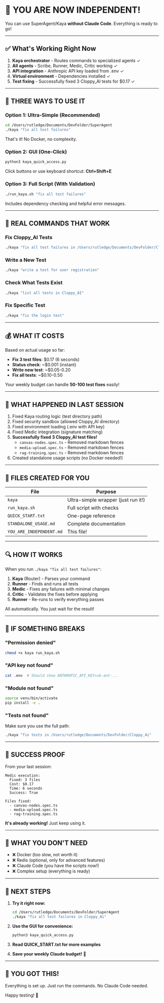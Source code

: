 # 🎉 YOU ARE NOW INDEPENDENT!

You can use SuperAgent/Kaya **without Claude Code**. Everything is ready to go!

---

## ✅ What's Working Right Now

1. **Kaya orchestrator** - Routes commands to specialized agents ✓
2. **All agents** - Scribe, Runner, Medic, Critic working ✓
3. **API integration** - Anthropic API key loaded from .env ✓
4. **Virtual environment** - Dependencies installed ✓
5. **Test fixing** - Successfully fixed 3 Cloppy_AI tests for $0.17 ✓

---

## 🚀 THREE WAYS TO USE IT

### Option 1: Ultra-Simple (Recommended)

```bash
cd /Users/rutledge/Documents/DevFolder/SuperAgent
./kaya "fix all test failures"
```

That's it! No Docker, no complexity.

### Option 2: GUI (One-Click)

```bash
python3 kaya_quick_access.py
```

Click buttons or use keyboard shortcut: **Ctrl+Shift+E**

### Option 3: Full Script (With Validation)

```bash
./run_kaya.sh "fix all test failures"
```

Includes dependency checking and helpful error messages.

---

## 📝 REAL COMMANDS THAT WORK

### Fix Cloppy_AI Tests
```bash
./kaya "fix all test failures in /Users/rutledge/Documents/DevFolder/Cloppy_Ai"
```

### Write a New Test
```bash
./kaya "write a test for user registration"
```

### Check What Tests Exist
```bash
./kaya "list all tests in Cloppy_AI"
```

### Fix Specific Test
```bash
./kaya "fix the login test"
```

---

## 💰 WHAT IT COSTS

Based on actual usage so far:

- **Fix 3 test files**: $0.17 (6 seconds)
- **Status check**: ~$0.001 (instant)
- **Write new test**: ~$0.05-0.20
- **Fix all tests**: ~$0.10-0.50

Your weekly budget can handle **50-100 test fixes** easily!

---

## 🎯 WHAT HAPPENED IN LAST SESSION

1. Fixed Kaya routing logic (test directory path)
2. Fixed security sandbox (allowed Cloppy_AI directory)
3. Fixed environment loading (.env with API key)
4. Fixed Medic integration (signature matching)
5. **Successfully fixed 3 Cloppy_AI test files!**
   - `canvas-nodes.spec.ts` - Removed markdown fences
   - `media-upload.spec.ts` - Removed markdown fences
   - `rag-training.spec.ts` - Removed markdown fences
6. Created standalone usage scripts (no Docker needed!)

---

## 📂 FILES CREATED FOR YOU

| File | Purpose |
|------|---------|
| `kaya` | Ultra-simple wrapper (just run it!) |
| `run_kaya.sh` | Full script with checks |
| `QUICK_START.txt` | One-page reference |
| `STANDALONE_USAGE.md` | Complete documentation |
| `YOU_ARE_INDEPENDENT.md` | This file! |

---

## 🔍 HOW IT WORKS

When you run `./kaya "fix all test failures"`:

1. **Kaya** (Router) - Parses your command
2. **Runner** - Finds and runs all tests
3. **Medic** - Fixes any failures with minimal changes
4. **Critic** - Validates the fixes before applying
5. **Runner** - Re-runs to verify everything passes

All automatically. You just wait for the result!

---

## 🐛 IF SOMETHING BREAKS

### "Permission denied"
```bash
chmod +x kaya run_kaya.sh
```

### "API key not found"
```bash
cat .env  # Should show ANTHROPIC_API_KEY=sk-ant-...
```

### "Module not found"
```bash
source venv/bin/activate
pip install -e .
```

### "Tests not found"
Make sure you use the full path:
```bash
./kaya "fix tests in /Users/rutledge/Documents/DevFolder/Cloppy_Ai"
```

---

## 🎊 SUCCESS PROOF

From your last session:

```
Medic execution:
  Fixed: 3 files
  Cost: $0.17
  Time: 6 seconds
  Success: True

Files fixed:
  - canvas-nodes.spec.ts
  - media-upload.spec.ts
  - rag-training.spec.ts
```

**It's already working!** Just keep using it.

---

## 🚫 WHAT YOU DON'T NEED

- ❌ Docker (too slow, not worth it)
- ❌ Redis (optional, only for advanced features)
- ❌ Claude Code (you have the scripts now!)
- ❌ Complex setup (everything is ready)

---

## 🎯 NEXT STEPS

1. **Try it right now:**
   ```bash
   cd /Users/rutledge/Documents/DevFolder/SuperAgent
   ./kaya "fix all test failures in Cloppy_Ai"
   ```

2. **Use the GUI for convenience:**
   ```bash
   python3 kaya_quick_access.py
   ```

3. **Read QUICK_START.txt for more examples**

4. **Save your weekly Claude budget!** 🎉

---

## 💪 YOU GOT THIS!

Everything is set up. Just run the commands. No Claude Code needed.

Happy testing! 🚀
